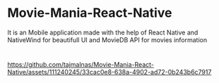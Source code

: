# Movie-Mania-React-Native
It is an Mobile application made with the help of React Native and NativeWind for beautifull UI and MovieDB API for movies information 
#
https://github.com/tajmalnas/Movie-Mania-React-Native/assets/111240245/33cac0e8-638a-4902-ad72-0b243b6c7917
